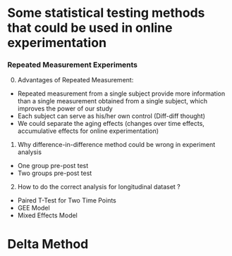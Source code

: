 # Some statistical testing methods that could be used in online experimentation #

### Repeated Measurement Experiments ###
 
0. Advantages of Repeated Measurement:
- Repeated measurement from a single subject provide more information than a single measurement obtained from a single subject, which improves the power of our study
- Each subject can serve as his/her own control (Diff-diff thought)
- We could separate the aging effects (changes over time effects, accumulative effects for online experimentation) 

1. Why difference-in-difference method could be wrong in experiment analysis<br/>
- One group pre-post test<br/>
- Two groups pre-post test<br/>

2. How to do the correct analysis for longitudinal dataset ?
- Paired T-Test for Two Time Points
- GEE Model
- Mixed Effects Model


# Delta Method #

